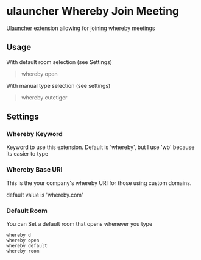 # ulauncher Whereby Join Meeting
[Ulauncher](https://ulauncher.io) extension allowing for joining whereby meetings

## Usage
With default room selection (see Settings)
> whereby open

With manual type selection (see settings)
> whereby cutetiger


## Settings
### Whereby Keyword
Keyword to use this extension.  Default is 'whereby', but I use 'wb' because its easier to type

### Whereby Base URI
This is the your company's whereby URI for those using custom domains.

default value is 'whereby.com'

### Default Room

You can Set a default room that opens whenever you type
```shell script
whereby d
whereby open
whereby default
whereby room
```

